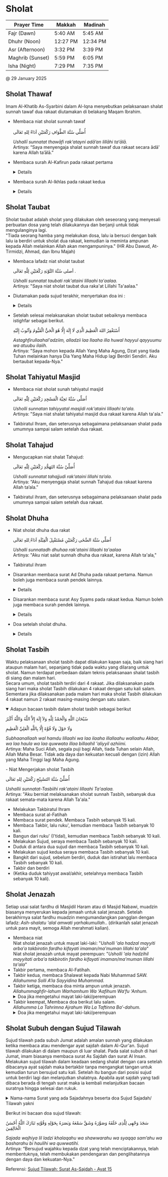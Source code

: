 # Sholat
| Prayer Time	| Makkah	| Madinah |
| -- | -- | -- |
| Fajr (Dawn)	| 5:40 AM	| 5:45 AM |
| Dhuhr (Noon)	| 12:27 PM	| 12:34 PM |
| Asr (Afternoon)	| 3:32 PM	| 3:39 PM |
| Maghrib (Sunset)	| 5:59 PM	| 6:05 PM |
| Isha (Night)	| 7:29 PM	| 7:35 PM |

@ 29 January 2025

## Sholat Thawaf
Imam Al-Khatib As-Syarbini dalam Al-Iqna menyebutkan pelaksanaan shalat sunnah tawaf dua rakaat diutamakan di belakang Maqam Ibrahim.
- Membaca niat sholat sunnah tawaf<br>  
  أُصَلِّي سُنَّةَ الطَّوَافِ رَكْعَتَيْنِ اَدَاءً لِلهِ تَعَالَى

  _Ushallī sunnatat thawāfi rak‘atayni adā’an lillāhi ta‘ālā._ <br>
  Artinya: “Saya menyengaja shalat sunnah tawaf dua rakaat secara ādā' karena Allah ta’ālā.”

- Membaca surah Al-Kafirun pada rakaat pertama
  <details>
    <img src='https://juz-amma.lafalquran.com/wp-content/uploads/2022/07/Al-Kafirun-Latin-1.jpg' width=50%>
  </details>
- Membaca surah Al-Ikhlas pada rakaat kedua
  <details>
    <img src='https://juz-amma.lafalquran.com/wp-content/uploads/2022/07/Al-Ikhlas-Latin.jpg' width=50%>
  </details>

## Sholat Taubat
Sholat taubat adalah sholat yang dilakukan oleh seseorang yang menyesali perbuatan dosa yang telah dilakukannya dan berjanji untuk tidak mengulanginya lagi.  
"Tiada seorang hamba yang melakukan dosa, lalu ia bersuci dengan baik lalu ia berdiri untuk sholat dua rakaat, kemudian ia meminta ampunan kepada Allah melainkan Allah akan mengampuninya." (HR Abu Dawud, At-Tirmidzi, Ahmad, dan Ibnu Majah)
- Membaca lafadz niat sholat taubat
  
  أصلى سُنَّةَ التَّوْبَةِ رَكْعَتَيْنِ لِلَّهِ تَعَالَى .
  
  _Ushalli sunnatat taubati rak'ataini lillaahi ta'aalaa._  
  Artinya: "Saya niat sholat taubat dua raka'at Lillahi Ta'aalaa."
- Diutamakan pada sujud terakhir, menyertakan doa ini :
  <details>
  Allahumma inni as’aluka husnul khotimah <br>
  Allahummarzuqni taubatan nasuha qoblal maut <br>
  Allahumma yaa muqollibal quluub tsabit qolbi’ ala dinniki <br>
  </details>
- Setelah selesai melaksanakan sholat taubat sebaiknya membaca istighfar sebagai berikut.
  
  أَسْتَغْفِرُ اللهَ الْعَظِيمَ الَّذِي لَا إِلَهَ إِلَّا هُوَ الْحَيُّ الْقَيُّومُ وَآتُوبُ إِلَيْهِ

  _Astaghfirullaahal'adziim, alladzii laa Ilaaha illa huwal hayyul qayyuumu wa atuubu ilaiih._  
  Artinya: "Saya mohon kepada Allah Yang Maha Agung, Dzat yang tiada Tuhan melainkan hanya Dia Yang Maha Hidup lagi Berdiri Sendiri. Aku bertaubat kepada-Nya."

## Sholat Tahiyatul Masjid
- Membaca niat sholat sunah tahiyatul masjid

  اُصَلِّى سُنَّةً تَحِيَّةَ الْمَسْجِدِ رَكْعَتَيْنِ لِلّٰهِ تَعَالَى   


  _Usholli sunnatan tahiyyatal masjidi rok'ataini lillaahi ta'ala._  
  Artinya: "Saya niat shalat tahiyatul masjid dua rakaat karena Allah ta'ala."
- Takbiratul Ihram, dan seterusnya sebagaimana pelaksanaan shalat pada umumnya sampai salam setelah dua rakaat.

## Sholat Tahajud
- Mengucapkan niat shalat Tahajud:

  أُصَلِّيْ سُنَّةَ التَهَجُّدِ رَكْعَتَيْنِ لِلّٰهِ تَعَالَى  

  _Ushalli sunnatat tahajjudi rak‘ataini lillahi ta‘ala._  
  Artinya: “Aku menyengaja shalat sunnah Tahajud dua rakaat karena Allah ta’ala.”
- Takbiratul ihram, dan seterusnya sebagaimana pelaksanaan shalat pada umumnya sampai salam setelah dua rakaat.

## Sholat Dhuha
- Niat sholat dhuha dua rakat

  اُصَلِّى سُنَّةَ الضَّحٰى رَكْعَتَيْنِ مُسْتَقْبِلَ الْقِبْلَةِ اَدَاءً ِللهِ تَعَالَى    

  _Ushalli sunnatadh dhuhaa rak'ataini lillaahi ta'aalaa_  
  Artinya: "Aku niat salat sunnah dhuha dua rakaat, karena Allah ta'ala,"
- Takbiratul ihram
- Disarankan membaca surat Ad Dhuha pada rakaat pertama. Namun boleh juga membaca surah pendek lainnya.
  <details>
    <img src='https://juz-amma.lafalquran.com/wp-content/uploads/2022/08/Ad-Dhuha-Latin.jpg' width=50%>
  </details>
- Disarankan membaca surat Asy Syams pada rakaat kedua. Namun boleh juga membaca surah pendek lainnya.
  <details>
    <img src='https://juz-amma.lafalquran.com/wp-content/uploads/2022/08/Asy-Syams-Latin.jpg' width=50%>
  </details>
- Doa setelah sholat dhuha.
  <details>
    <img src='https://cms.wajibbaca.com/img/artikel/img-1114413912009114139.jpeg' width=50%><br>  
    Artinya: "Wahai Tuhanku, sesungguhnya waktu Dhuha adalah waktu Dhuha-Mu, keagungan adalah keagungan-Mu, keindahan adalah keindahan-Mu, kekuatan adalah kekuatan-Mu, dan kekuasaan adalah kekuasaan-Mu serta penjagaan adalah penjagaan-Mu. Ya Allah, jika rizqiku masih di atas langit, turunkanlah dan jika ada di dalam bumi, keluarkanlah. Jika sukar mudahkanlah, jika haram sucikanlah, jika masih jauh dekatkanlah, berkat waktu Dhuha, keagungan, keindahan, kekuatan dan kekuasaan-Mu, limpahkanlah kepada kami segala yang telah Engkau limpahkan kepada hamba-hamba-Mu yang saleh."
  </details>

## Sholat Tasbih
Waktu pelaksanaan sholat tasbih dapat dilakukan kapan saja, baik siang hari ataupun malam hari, sepanjang tidak pada waktu yang dilarang untuk sholat. Namun terdapat perbedaan dalam teknis pelaksanaan shalat tasbih di siang dan malam hari.  
Secara umum, sholat tasbih terdiri dari 4 rakaat. Jika dilaksanakan pada siang hari maka sholat Tasbih dilakukan 4 rakaat dengan satu kali salam. Sementara jika dilaksanakan pada malam hari maka sholat Tasbih dilakukan  4 rakaat namun 2 rakaat masing-masing dengan satu salam.  
<details open>
<summary>Adapun bacaan tasbih dalam sholat tasbih sebagai berikut</summary>

سُبْحَانَ اللَّهِ وَالْحَمْدُ لِلَّهِ وَلاَ إِلَهَ إِلاَّ اللَّهُ وَاللَّهُ أَكْبَرُ

وَلَا حَوْلَ وَلَا قُوَّةَ إِلَّا بِاللَّهِ الْعَلِيِّ الْعَظِيمِ

_Subhaanallaah wal hamdu lillaahi wa laa ilaaha illallaahu wallaahu Akbar, wa laa haula wa laa quwwata illaa billaahil 'aliyyil azhiimi._  
Artinya: Maha Suci Allah, segala puji bagi Allah, tiada Tuhan selain Allah, Allah Maha Besar. Tidak ada daya dan kekuatan kecuali dengan (izin) Allah yang Maha Tinggi lagi Maha Agung.
</details>
- Niat Mengerjakan sholat Tasbih

  أُصَلِّيْ سُنَّةَ التَسْبِيْحِ رَكْعَتَيْنِ لِلهِ تَعَالَى

  _Ushallii sunnatat-Tasbiihi rak'ataini lillaahi Ta'aalaa._  
  Artinya: "Aku berniat melaksanakan sholat sunnah Tasbih, sebanyak dua rakaat semata-mata karena Allah Ta'ala."
- Melakukan Takbiratul Ihram
- Membaca surat al-Fatihah
- Membaca surat pendek. Membaca Tasbih sebanyak 15 kali.
- Membaca Takbir, lalu ruku', kemudian membaca Tasbih sebanyak 10 kali.
- Bangun dari ruku' (I'tidal), kemudian membaca Tasbih sebanyak 10 kali.
- Melakukan Sujud, seraya membaca Tasbih sebanyak 10 kali.
- Duduk di antara dua sujud dan membaca Tasbih sebanyak 10 kali.
- Melakukan sujud kedua seraya membaca Tasbih sebanyak 10 kali.
- Bangkit dari sujud, sebelum berdiri, duduk dan istirahat lalu membaca Tasbih sebanyak 10 kali.
- Takbir dan berdiri
- (Ketika duduk tahiyyat awal/akhir, setelahnya membaca Tasbih sebanyak 10 kali).

## Sholat Jenazah
Setiap usai salat fardhu di Masjidil Haram atau di Masjid Nabawi, muadzin biasanya menyerukan kepada jemaah untuk salat jenazah. Setelah berakhirnya salat fardhu muadzin mengumandangkan pangglan dengan lafadz: _Ash-shalatu 'alal amwati yarhakumullah_.. (dirikanlah salat jenazah untuk para mayit, semoga Allah merahmati kalian).  
- Membaca niat  
  Niat sholat jenazah untuk mayat laki-laki: "_Usholli 'ala hadzal mayyiti arba'a takbirotin fardho kifayati imaman/ma'muman lillahi ta'ala_"   
  Niat sholat jenazah untuk mayat perempuan: "_Usholli 'ala hadzihil mayyitati arba'a takbirotin fardho kifayati imaman/ma'muman lillahi ta'ala_"
- Takbir pertama, membaca Al-Fatihah. 
- Takbir kedua, membaca Shalawat kepada Nabi Muhammad SAW.  
  _Allahumma Solli A’la Sayyidina Muhammad._
- Takbir ketiga, membaca doa minta ampun untuk jenazah.  
  _Allahummaghfir-lahum Warhamhum Wa ‘Aafihum Wa‘fu ‘Anhum._  
  <details>
  <summary>Doa jika mengetahui mayat laki-laki/perempuan</summary>
  laki-laki: Allahummaghfirla-hu warham-hu wa ‘aafi-hi wa’fu ‘an-hu<br>
  perempuan: Allahummaghfirla-haa warham-haa wa ‘aafi-haa wa’fu ‘an-haa
  </details>
- Takbir keempat, Membaca doa berikut lalu salam.  
  _Allahumma La Tahrimna Ajrahum Wa La Taftinna Ba’-dahum._   
  <details>
  <summary>Doa jika mengetahui mayat laki-laki/perempuan</summary>
    laki-laki: Allahumma laa tahrimnaa ajro-hu wa laa taftinnaa ba’da-hu waghfir lanaa wa la-hu
    perempuan: Allahumma laa tahrimnaa ajro-haa wa laa taftinnaa ba’da-haa waghfir lanaa wa la-haa
  </details>
  
## Sholat Subuh dengan Sujud Tilawah
Sujud tilawah pada subuh Jumat adalah amalan sunnah yang dilakukan ketika membaca atau mendengar ayat sajdah dalam Al-Qur'an. Sujud tilawah dilakukan di dalam maupun di luar shalat. Pada salat subuh di hari Jumat, imam biasanya membaca surat As Sajdah dan surat Al Insan.  
Melakukan sujud tilawah dalam keadaan sedang shalat dengan cara setelah dibacanya ayat sajdah maka bertakbir tanpa mengangkat tangan untuk kemudian turun bersujud satu kali. Setelah itu bangun dari posisi sujud untuk berdiri lagi dan melanjutkan shalatnya. Apabila ayat sajdah yang tadi dibaca berada di tengah surat maka ia kembali melanjutkan bacaan suratnya hingga selesai dan rukuk.
<details>
<summary>Nama-nama Surat yang ada Sajadahnya beserta doa Sujud Sajadah/ Tilawah yakni </summary>

1. Surat Al A'raf ayat 206
2. Surat Ar Ra'd ayat 15
3. Surat An Nahl ayat 49
4. Surat Al Isra ayat 107
5. Surat Al Hajj ayat 18
6. Surat Al Hajj ayat 77
7. Surat Al Furqan ayat 60
8. Surat An Naml ayat 25
9. Surat As Sajdah ayat 15
10. Surat Shad ayat 24
11. Surat Fushilat ayat 37
12. Surat An Najm ayat 62
13. Surat Al Insyiqaq ayat 21
14. Surat Al 'Alaq ayat 19
15. Surat Maryam ayat 58
</details>

Berikut ini bacaan doa sujud tilawah:  

سَجَدَ وَجْهِى لِلَّذِى خَلَقَهُ وَصَوَّرَهُ وَشَقَّ سَمْعَهُ وَبَصَرَهُ بِحَوْلِهِ وَقُوَّتِهِ تَبَارَكَ اللَّهُ أَحْسَنُ الْخَالِقِينَ


_Sajada wajhiya lil ladzi khalaqahu wa shawwarahu wa syaqqa sam’ahu wa basharahu bi haulihi wa quwwatihi._  
Artinya: “Bersujud wajahku kepada dzat yang telah menciptakannya, telah membentuknya, telah membukakan pendengaran dan penglihatannya dengan daya dan kekuatan-Nya.”

Referensi: [Sujud Tilawah: Surat As-Sajdah - Ayat 15](https://youtu.be/Mh0E3B-FE9s?t=442) 
